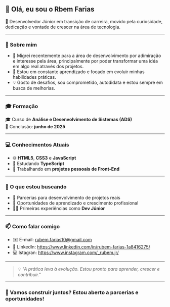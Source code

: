 ## 👋 Olá, eu sou o Rbem Farias

🎯 Desenvolvedor Júnior em transição de carreira, movido pela curiosidade, dedicação e vontade de crescer na área de tecnologia.

---

### 🧭 Sobre mim

- 🔁 Migrei recentemente para a área de desenvolvimento por adimiração e interesse pela área, principalmente por poder transformar uma idéa em algo real através dos projetos.  
- 📘 Estou em constante aprendizado e focado em evoluir minhas habilidades práticas.  
- 💡 Gosto de desafios, sou comprometido, autodidata e estou sempre em busca de melhorias.  

---

### 🎓 Formação

🎓 Curso de **Análise e Desenvolvimento de Sistemas (ADS)**  
📅 Conclusão: **junho de 2025**

---

### 💻 Conhecimentos Atuais

- 🌐 **HTML5**, **CSS3** e **JavaScript**
- 🧪 Estudando **TypeScript**
- 🧰 Trabalhando em **projetos pessoais de Front-End**

---

### 🤝 O que estou buscando

- 🤝 Parcerias para desenvolvimento de projetos reais
- 🚀 Oportunidades de aprendizado e crescimento profissional
- 👨‍💻 Primeiras experiências como **Dev Júnior**

---

### 📫 Como falar comigo

- ✉️ E-mail: rubem.farias10@gmail.com
- 💼 LinkedIn: https://www.linkedin.com/in/rubem-farias-1a8416275/
- 💻 Istagran: https://www.instagram.com/_rubem.jr/

---

> 💡 *"A prática leva à evolução. Estou pronto para aprender, crescer e contribuir."*

---

### 🚀 Vamos construir juntos? Estou aberto a parcerias e oportunidades!
